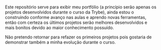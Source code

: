 Este repositório serve para exibir meu portfólio (a princípio serão apenas os projetos desenvolvidos durante o curso da Trybe), ainda estou o construindo conforme avanço nas aulas e aprendo novas ferramentas, então com certeza os últimos projetos serão melhores desenvolvidos e mais bonitos devido ao maior conhecimento possuído.

Não pretendo retornar para refazer os primeiros projetos pois gostaria de demonstrar também a minha evolução durante o curso.